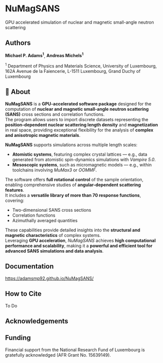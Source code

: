 # NuMagSANS
GPU accelerated simulation of nuclear and magnetic small-angle neutron scattering


## Authors
**Michael P. Adams<sup>1</sup>**, **Andreas Michels<sup>1</sup>**

<sup>1</sup> Department of Physics and Materials Science, University of Luxembourg, 162A Avenue de la Faiencerie, L-1511 Luxembourg, Grand Duchy of Luxembourg

## 🧠 About

**NuMagSANS** is a **GPU-accelerated software package** designed for the computation of **nuclear and magnetic small-angle neutron scattering (SANS)** cross sections and correlation functions.  
The program allows users to import discrete datasets representing the **position-dependent nuclear scattering length density** and **magnetization** in real space, providing exceptional flexibility for the analysis of **complex and anisotropic magnetic materials**.

**NuMagSANS** supports simulations across multiple length scales:  
- **Atomistic systems**, featuring complex crystal lattices — e.g., data generated from atomistic spin-dynamics simulations with *Vampire 5.0*.  
- **Mesoscopic systems**, such as micromagnetic models — e.g., within toolchains involving *MuMax3* or *OOMMF*.  

The software offers **full rotational control** of the sample orientation, enabling comprehensive studies of **angular-dependent scattering features**.  
It includes a **versatile library of more than 70 response functions**, covering:

- Two-dimensional SANS cross sections  
- Correlation functions  
- Azimuthally averaged quantities  

These capabilities provide detailed insights into the **structural and magnetic characteristics** of complex systems.  
Leveraging **GPU acceleration**, *NuMagSANS* achieves **high computational performance and scalability**, making it a **powerful and efficient tool for advanced SANS simulations and data analysis**.



## Documentation
https://adamsmp92.github.io/NuMagSANS/

## How to Cite
To Do

## Acknowledgements

## Funding
Financial support from the National Research Fund of Luxembourg is gratefully acknowledged (AFR Grant No. 15639149).
